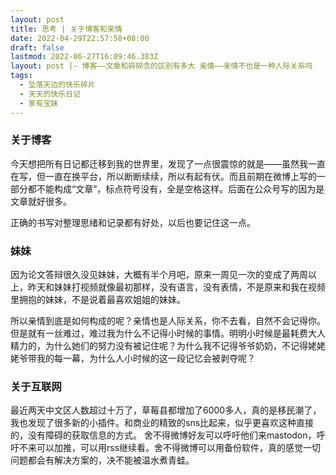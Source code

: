 ```yaml
---
layout: post
title: 思考 | 关于博客和亲情
date: 2022-04-29T22:57:58+08:00
draft: false
lastmod: 2022-06-27T16:09:46.383Z
layout: post |- 博客——文章和碎碎念的区别有多大 亲情——亲情不也是一种人际关系吗
tags:
  - 坠落天边的快乐碎片
  - 天天的快乐日记
  - 家有宝妹
---
```


### 关于博客

今天想把所有日记都迁移到我的世界里，发现了一点很震惊的就是——虽然我一直在写，但一直在换平台，所以断断续续，所以有起有伏。而且前期在微博上写的一部分都不能构成“文章”，标点符号没有，全是空格这样。后面在公众号写的因为是文章就好很多。

正确的书写对整理思绪和记录都有好处，以后也要记住这一点。

### 妹妹

因为论文答辩很久没见妹妹，大概有半个月吧，原来一周见一次的变成了两周以上，昨天和妹妹打视频就像最初那样，没有语言，没有表情，不是原来和我在视频里拥抱的妹妹，不是说着最喜欢姐姐的妹妹。

所以亲情到底是如何构成的呢？亲情也是人际关系，你不去看，自然不会记得你。但是就有一丝难过，难过我为什么不记得小时候的事情。明明小时候是最耗费大人精力的，为什么她们的努力没有被记住呢？为什么我不记得爷爷奶奶，不记得姥姥姥爷带我的每一幕，为什么人小时候的这一段记忆会被剥夺呢？

### 关于互联网

最近两天中文区人数超过十万了，草莓县都增加了6000多人，真的是移民潮了，我也发现了很多新的小插件。和商业的精致的sns比起来，似乎更喜欢这种直接的，没有障碍的获取信息的方式。
舍不得微博好友可以呼吁他们来mastodon，呼吁不来可以加推，可以用rss继续看。舍不得微博可以用备份软件，真的感觉一切问题都会有解决方案的，决不能被温水煮青蛙。

